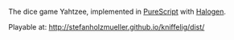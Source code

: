 The dice game Yahtzee, implemented in [PureScript](http://www.purescript.org/) with [Halogen](https://github.com/slamdata/purescript-halogen/).

Playable at: http://stefanholzmueller.github.io/kniffelig/dist/
